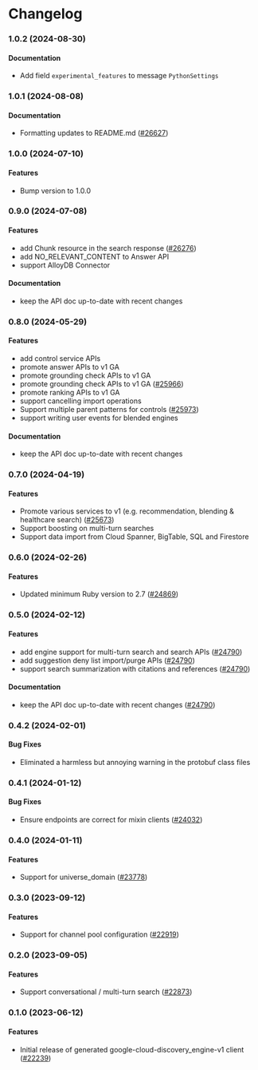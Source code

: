 # Changelog

### 1.0.2 (2024-08-30)

#### Documentation

* Add field `experimental_features` to message `PythonSettings` 

### 1.0.1 (2024-08-08)

#### Documentation

* Formatting updates to README.md ([#26627](https://github.com/googleapis/google-cloud-ruby/issues/26627)) 

### 1.0.0 (2024-07-10)

#### Features

* Bump version to 1.0.0 

### 0.9.0 (2024-07-08)

#### Features

* add Chunk resource in the search response ([#26276](https://github.com/googleapis/google-cloud-ruby/issues/26276)) 
* add NO_RELEVANT_CONTENT to Answer API 
* support AlloyDB Connector 
#### Documentation

* keep the API doc up-to-date with recent changes 

### 0.8.0 (2024-05-29)

#### Features

* add control service APIs 
* promote answer APIs to v1 GA 
* promote grounding check APIs to v1 GA 
* promote grounding check APIs to v1 GA ([#25966](https://github.com/googleapis/google-cloud-ruby/issues/25966)) 
* promote ranking APIs to v1 GA 
* support cancelling import operations 
* Support multiple parent patterns for controls ([#25973](https://github.com/googleapis/google-cloud-ruby/issues/25973)) 
* support writing user events for blended engines 
#### Documentation

* keep the API doc up-to-date with recent changes 

### 0.7.0 (2024-04-19)

#### Features

* Promote various services to v1 (e.g. recommendation, blending & healthcare search) ([#25673](https://github.com/googleapis/google-cloud-ruby/issues/25673)) 
* Support boosting on multi-turn searches 
* Support data import from Cloud Spanner, BigTable, SQL and Firestore 

### 0.6.0 (2024-02-26)

#### Features

* Updated minimum Ruby version to 2.7 ([#24869](https://github.com/googleapis/google-cloud-ruby/issues/24869)) 

### 0.5.0 (2024-02-12)

#### Features

* add engine support for multi-turn search and search APIs ([#24790](https://github.com/googleapis/google-cloud-ruby/issues/24790)) 
* add suggestion deny list import/purge APIs ([#24790](https://github.com/googleapis/google-cloud-ruby/issues/24790)) 
* support search summarization with citations and references ([#24790](https://github.com/googleapis/google-cloud-ruby/issues/24790)) 
#### Documentation

* keep the API doc up-to-date with recent changes ([#24790](https://github.com/googleapis/google-cloud-ruby/issues/24790)) 

### 0.4.2 (2024-02-01)

#### Bug Fixes

* Eliminated a harmless but annoying warning in the protobuf class files 

### 0.4.1 (2024-01-12)

#### Bug Fixes

* Ensure endpoints are correct for mixin clients ([#24032](https://github.com/googleapis/google-cloud-ruby/issues/24032)) 

### 0.4.0 (2024-01-11)

#### Features

* Support for universe_domain ([#23778](https://github.com/googleapis/google-cloud-ruby/issues/23778)) 

### 0.3.0 (2023-09-12)

#### Features

* Support for channel pool configuration ([#22919](https://github.com/googleapis/google-cloud-ruby/issues/22919)) 

### 0.2.0 (2023-09-05)

#### Features

* Support conversational / multi-turn search ([#22873](https://github.com/googleapis/google-cloud-ruby/issues/22873)) 

### 0.1.0 (2023-06-12)

#### Features

* Initial release of generated google-cloud-discovery_engine-v1 client ([#22239](https://github.com/googleapis/google-cloud-ruby/issues/22239))
